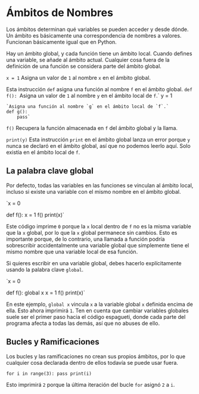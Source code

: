 # Ámbitos de Nombres
Los ámbitos determinan qué variables se pueden acceder y desde dónde. Un ámbito es básicamente una correspondencia de nombres a valores.
Funcionan básicamente igual que en Python.

Hay un ámbito global, y cada función tiene un ámbito local.
Cuando defines una variable, se añade al ámbito actual.
Cualquier cosa fuera de la definición de una función se considera parte del ámbito global.

`x = 1`
Asigna un valor de `1` al nombre `x` en el ámbito global.

Esta instrucción `def` asigna una función al nombre `f` en el ámbito global.
`def f():
    `Asigna un valor de `1` al nombre `y` en el ámbito local de `f`.`
    y = 1

    `Asigna una función al nombre `g` en el ámbito local de `f`.`
    def g():
        pass`

`f()`
Recupera la función almacenada en `f` del ámbito global y la llama.

`print(y)`
Esta instrucción `print` en el ámbito global lanza un error porque `y` nunca se declaró en el ámbito global, así que no podemos leerlo aquí.
Solo existía en el ámbito local de `f`.

## La palabra clave global
Por defecto, todas las variables en las funciones se vinculan al ámbito local, incluso si existe una variable con el mismo nombre en el ámbito global.

`x = 0

def f():
    x = 1
f()
print(x)`

Este código imprime `0` porque la `x` local dentro de `f` no es la misma variable que la `x` global, por lo que la `x` global permanece sin cambios. Esto es importante porque, de lo contrario, una llamada a función podría sobrescribir accidentalmente una variable global que simplemente tiene el mismo nombre que una variable local de esa función.

Si quieres escribir en una variable global, debes hacerlo explícitamente usando la palabra clave `global`.

`x = 0

def f():
    global x
    x = 1
f()
print(x)`

En este ejemplo, `global x` vincula `x` a la variable global `x` definida encima de ella. Esto ahora imprimirá `1`.
Ten en cuenta que cambiar variables globales suele ser el primer paso hacia el código espagueti, donde cada parte del programa afecta a todas las demás, así que no abuses de ello.

## Bucles y Ramificaciones
Los bucles y las ramificaciones no crean sus propios ámbitos, por lo que cualquier cosa declarada dentro de ellos todavía se puede usar fuera.

`for i in range(3):
    pass
print(i)`

Esto imprimirá `2` porque la última iteración del bucle `for` asignó `2` a `i`.